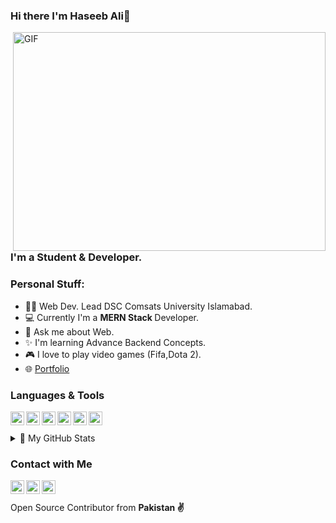 
### Hi there I'm Haseeb Ali👋

<img align="right" alt="GIF" src="https://raw.githubusercontent.com/m-hamzashakeel/m-hamzashakeel/master/code.gif" width="500" height="350" />

### I'm a Student & Developer.


### Personal Stuff:
- 🙋‍♂️ Web Dev. Lead DSC Comsats University Islamabad.
- 💻 Currently I'm a <b>MERN Stack </b> Developer.
- 💬 Ask me about Web.
- ✨ I'm learning Advance Backend Concepts.
- 🎮 I love to play video games (Fifa,Dota 2).
- 🌐 [Portfolio][portfolio]


### Languages & Tools
<img align="left" alt="haseebalisajid | React" width=22px src="https://cdn.jsdelivr.net/npm/simple-icons@v3/icons/react.svg">
<img align="left" alt="haseebalisajid | Redux" width=22px src="https://cdn.jsdelivr.net/npm/simple-icons@v3/icons/redux.svg">
<img align="left" alt="haseebalisajid | Node" width=22px src="https://img.icons8.com/windows/452/nodejs.png">
<img align="left" alt="haseebalisajid | MongoFB" width=22px src="https://cdn.jsdelivr.net/npm/simple-icons@v3/icons/javascript.svg">
<img align="left" alt="haseebalisajid | Javascript" width=22px src="https://cdn.jsdelivr.net/npm/simple-icons@v3/icons/mongodb.svg">
<img align="left" alt="haseebalisajid | Firebase" width=22px src="https://cdn.jsdelivr.net/npm/simple-icons@v3/icons/firebase.svg">
<br>
<br>
<details>
<summary>📝 My GitHub Stats</summary>
<br>

[![haseeb's github stats](https://github-readme-stats.vercel.app/api/?username=haseebalisajid&show_icons=true&title_color=fff&icon_color=79ff97&text_color=9f9f9f&bg_color=151515)

</details>



### Contact with Me

[<img align="left" alt="haseebalisajid | Facebook" width=22px src="https://cdn.jsdelivr.net/npm/simple-icons@v3/icons/facebook.svg">][facebook]
[<img align="left" alt="haseebalisajid | Twitter" width=22px src="https://cdn.jsdelivr.net/npm/simple-icons@v3/icons/twitter.svg">][twitter]
[<img align="left" alt="haseebalisajid | LinkedIn" width=22px src="https://cdn.jsdelivr.net/npm/simple-icons@v3/icons/linkedin.svg">][linkedin]
<br>
<br>
Open Source Contributor from <b>Pakistan<b> ✌️

[twitter]: https://twitter.com/iam_haseebali
[linkedin]: https://www.linkedin.com/in/haseeb-ali-720531149/
[facebook]: https://www.facebook.com/CBthecomputerguy/
[frontend]:https://www.frontendmentor.io/profile/haseebalisajid
[portfolio]:https://cb-portfolio.netlify.app/
